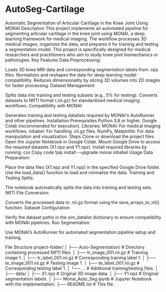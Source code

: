 # AutoSeg-Cartilage
Automatic Segmentation of Articular Cartilage in the Knee Joint Using MONAI
Description
This project implements an automated pipeline for segmenting articular cartilage in the knee joint using MONAI, a deep learning framework for medical imaging. The workflow processes 3D medical images, organizes the data, and prepares it for training and testing a segmentation model. This project is specifically designed for medical researchers and practitioners who aim to study knee joint biomechanics or pathologies.
Key Features
Data Preprocessing:

Loads 3D knee MRI data and corresponding segmentation labels from .npz files.
Normalizes and reshapes the data for deep learning model compatibility.
Reduces dimensionality by slicing 3D volumes into 2D images for faster processing.
Dataset Management:

Splits data into training and testing subsets (e.g., 5% for testing).
Converts datasets to NIfTI format (.nii.gz) for standardized medical imaging workflows.
Compatibility with MONAI:

Generates training and testing datalists required by MONAI's AutoRunner and other pipelines.
Installation
Prerequisites
Python 3.8 or higher.
Google Colab (recommended for execution).
Libraries:
MONAI: For medical imaging workflows.
nibabel: For handling .nii.gz files.
NumPy, Matplotlib: For data manipulation and visualization.
Steps
Clone or download the project files.
Open the Jupyter Notebook in Google Colab.
Mount Google Drive to access the required datasets (X1.npz and Y1.npz).
Install required libraries by running:
css
Copy code
!pip install --upgrade monai nibabel
Usage
Data Preparation:

Place the data files (X1.npz and Y1.npz) in the specified Google Drive folder.
Use the load_data() function to load and normalize the data.
Training and Testing Splits:

The notebook automatically splits the data into training and testing sets.
NIfTI File Conversion:

Converts the processed data to .nii.gz format using the save_arrays_to_nii() function.
Dataset Configuration:

Verify the dataset paths in the sim_datalist dictionary to ensure compatibility with MONAI pipelines.
Run Segmentation:

Use MONAI’s AutoRunner for automated segmentation pipeline setup and training.


File Structure
project-folder/
│
├── Auto-Segmentation/               # Directory containing processed NIfTI files.
│   ├── tr_image_001.nii.gz          # Training image 1.
│   ├── tr_label_001.nii.gz          # Corresponding training label 1.
│   ├── te_image_001.nii.gz          # Testing image 1.
│   ├── te_label_001.nii.gz          # Corresponding testing label 1.
│   └── ...                          # Additional training/testing files.
│
├── data/
│   ├── X1.npz                       # Original 3D image data.
│   ├── Y1.npz                       # Original segmentation labels.
│
├── Monai_Auto_Seg.ipynb             # Jupyter Notebook with the implementation.
├── README.txt                       # This file.
